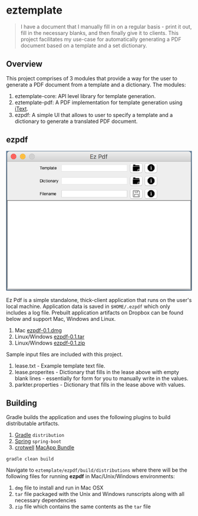 # eztemplate

>I have a document that I manually fill in on a regular basis - print it out, fill in the necessary blanks, and then finally give it to clients. This project facilitates my use-case for automatically generating a PDF document based on a template and a set dictionary.

## Overview
This project comprises of 3 modules that provide a way for the user to generate a PDF document from a template and a dictionary. The modules:

1. eztemplate-core: API level library for template generation.
2. eztemplate-pdf: A PDF implementation for template generation using [iText](http://itextsupport.com/apidocs/itext7/latest/).
3. ezpdf: A simple UI that allows to user to specify a template and a dictionary to generate a translated PDF document.

## ezpdf

![alt text](ezpdf/ezpdf_screenshot.png?raw=true "Ez Pdf")

Ez Pdf is a simple standalone, thick-client application that runs on the user's local machine. Application data is saved in `$HOME/.ezpdf` which only includes a log file. Prebuilt application artifacts on Dropbox can be found below and support Mac, Windows and Linux.

1. Mac [ezpdf-0.1.dmg](https://www.dropbox.com/s/jts7k3jzfj4l6i2/ezpdf-0.1.dmg?dl=0)
2. Linux/Windows [ezpdf-0.1.tar](https://www.dropbox.com/s/x6wzebfdhp73njl/ezpdf-0.1.tar?dl=0)
3. Linux/Windows [ezpdf-0.1.zip](https://www.dropbox.com/s/cjuyd60ccmab08p/ezpdf-0.1.zip?dl=0)

Sample input files are included with this project.

1. lease.txt - Example template text file.
2. lease.properites - Dictionary that fills in the lease above with empty blank lines - essentially for form for you to manually write in the values.
3. parkter.properties - Dictionary that fills in the lease above with values.

## Building
Gradle builds the application and uses the following plugins to build distributable artifacts.

1. [Gradle](https://docs.gradle.org/current/userguide/distribution_plugin.html) `distribution`
2. [Spring](https://docs.spring.io/spring-boot/docs/current/reference/html/build-tool-plugins-gradle-plugin.html) `spring-boot`
3. [crotwell](https://github.com/crotwell) [MacApp Bundle](https://github.com/crotwell/gradle-macappbundle)

```
gradle clean build
```

Navigate to `eztemplate/ezpdf/build/distributions` where there will be the following files for running **ezpdf** in Mac/Unix/Windows environments:

1. `dmg` file to install and run in Mac OSX
2. `tar` file packaged with the Unix and Windows runscripts along with all necessary dependencies
3. `zip` file which contains the same contents as the `tar` file